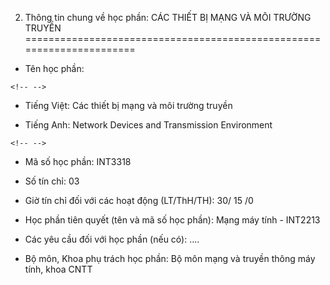 2. Thông tin chung về học phần: CÁC THIẾT BỊ MẠNG VÀ MÔI TRƯỜNG TRUYỀN
======================================================================

-   Tên học phần:

```{=html}
<!-- -->
```
-   Tiếng Việt: Các thiết bị mạng và môi trường truyền

-   Tiếng Anh: Network Devices and Transmission Environment

```{=html}
<!-- -->
```
-   Mã số học phần: INT3318

-   Số tín chỉ: 03

-   Giờ tín chỉ đối với các hoạt động (LT/ThH/TH): 30/ 15 /0

-   Học phần tiên quyết (tên và mã số học phần): Mạng máy tính - INT2213

-   Các yêu cầu đối với học phần (nếu có): \....

-   Bộ môn, Khoa phụ trách học phần: Bộ môn mạng và truyền thông máy
    tính, khoa CNTT

